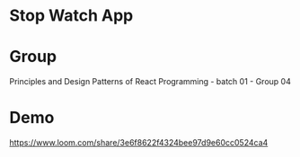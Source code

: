 # Stop Watch App

# Group
Principles and Design Patterns of React Programming - batch 01 - Group 04
# Demo
https://www.loom.com/share/3e6f8622f4324bee97d9e60cc0524ca4